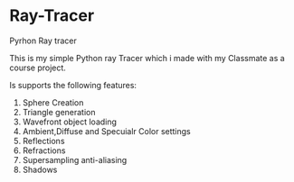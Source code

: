 # Ray-Tracer
 Pyrhon Ray tracer

This is my simple Python ray Tracer which i made with my Classmate as a course project.


Is supports the following features:


1. Sphere Creation
2. Triangle generation
3. Wavefront object loading
4. Ambient,Diffuse and Specuialr Color settings
5. Reflections
6. Refractions
7. Supersampling anti-aliasing
8. Shadows
